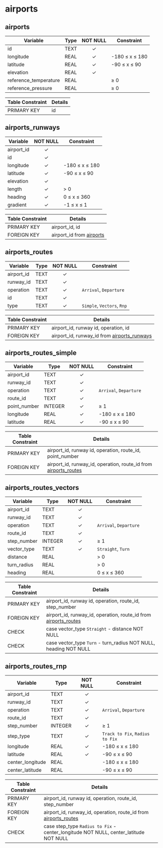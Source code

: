 # airports

## airports

| Variable              | Type | NOT NULL | Constraint                 |  
|-----------------------|------|:--------:|----------------------------|
| id                    | TEXT | &#10003; |                            |
| longitude             | REAL | &#10003; | -180 &#8804; x &#8804; 180 |
| latitude              | REAL | &#10003; | -90 &#8804; x &#8804; 90   |
| elevation             | REAL | &#10003; |                            |
| reference_temperature | REAL |          | &#8805; 0                  |
| reference_pressure    | REAL |          | &#8805; 0                  |

| Table Constraint | Details |
|------------------|---------|
| PRIMARY KEY      | id      |

## airports_runways

| Variable  | NOT NULL | Constraint                 |
|-----------|:--------:|----------------------------|
| airport_id | &#10003; |                            |
| id        | &#10003; |                            |
| longitude | &#10003; | -180 &#8804; x &#8804; 180 |
| latitude  | &#10003; |  -90 &#8804; x &#8804; 90  |
| elevation | &#10003; |                            |
| length    | &#10003; | > 0                        |
| heading   | &#10003; | 0 &#8804; x &#8804; 360    |
| gradient  | &#10003; | -1 &#8804; x &#8804; 1     |

| Table Constraint | Details                               |
|------------------|---------------------------------------|
| PRIMARY KEY      | airport_id, id                        |
| FOREIGN KEY      | airport_id from [airports](#airports) |

## airports_routes

| Variable  | Type | NOT NULL | Constraint                 |
|-----------|------|:--------:|----------------------------|
| airport_id | TEXT | &#10003; |                            |
| runway_id | TEXT | &#10003; |                            |
| operation | TEXT | &#10003; | `Arrival`, `Departure`     |
| id        | TEXT | &#10003; |                            |
| type      | TEXT | &#10003; | `Simple`, `Vectors`, `Rnp` |

| Table Constraint | Details                                                          |
|------------------|------------------------------------------------------------------|
| PRIMARY KEY      | airport_id, runway id, operation, id                             |
| FOREIGN KEY      | airport_id, runway_id from [airports_runways](#airports_runways) |

## airports_routes_simple

| Variable     | Type    | NOT NULL | Constraint                 |
|--------------|---------|:--------:|----------------------------|
| airport_id    | TEXT    | &#10003; |                            |
| runway_id    | TEXT    | &#10003; |                            |
| operation    | TEXT    | &#10003; | `Arrival`, `Departure`     |
| route_id     | TEXT    | &#10003; |                            |
| point_number | INTEGER | &#10003; | &#8805; 1                  |
| longitude    | REAL    | &#10003; | -180 &#8804; x &#8804; 180 |
| latitude     | REAL    | &#10003; | -90 &#8804; x &#8804; 90   |

| Table Constraint | Details                                                                             |
|------------------|-------------------------------------------------------------------------------------|
| PRIMARY KEY      | airport_id, runway id, operation, route_id, point_number                            |
| FOREIGN KEY      | airport_id, runway_id, operation, route_id from [airports_routes](#airports_routes) |

## airports_routes_vectors

| Variable    | Type    | NOT NULL | Constraint               |
|-------------|---------|:--------:|--------------------------|
| airport_id   | TEXT    | &#10003; |                          |
| runway_id   | TEXT    | &#10003; |                          |
| operation   | TEXT    | &#10003; | `Arrival`, `Departure`   |
| route_id    | TEXT    | &#10003; |                          |
| step_number | INTEGER | &#10003; | &#8805; 1                |
| vector_type | TEXT    | &#10003; | `Straight`, `Turn`       |
| distance    | REAL    |          |  > 0                     |
| turn_radius | REAL    |          |  > 0                     |
| heading     | REAL    |          |  0 &#8804; x &#8804; 360 |

| Table Constraint | Details                                                                             |
|------------------|-------------------------------------------------------------------------------------|
| PRIMARY KEY      | airport_id, runway id, operation, route_id, step_number                             |
| FOREIGN KEY      | airport_id, runway_id, operation, route_id from [airports_routes](#airports_routes) |
| CHECK            | case vector_type `Straight` - distance NOT NULL                                     |
| CHECK            | case vector_type `Turn` - turn_radius NOT NULL, heading NOT NULL                    |

## airports_routes_rnp

| Variable         | Type    | NOT NULL | Constraint                      |
|------------------|---------|:--------:|---------------------------------|
| airport_id        | TEXT    | &#10003; |                                 |
| runway_id        | TEXT    | &#10003; |                                 |
| operation        | TEXT    | &#10003; | `Arrival`, `Departure`          |
| route_id         | TEXT    | &#10003; |                                 |
| step_number      | INTEGER | &#10003; | &#8805; 1                       |
| step_type        | TEXT    | &#10003; | `Track to Fix`, `Radius to Fix` |
| longitude        | REAL    | &#10003; | -180 &#8804; x &#8804; 180      |
| latitude         | REAL    | &#10003; | -90 &#8804; x &#8804; 90        |
| center_longitude | REAL    |          | -180 &#8804; x &#8804; 180      |
| center_latitude  | REAL    |          | -90 &#8804; x &#8804; 90        |

| Table Constraint | Details                                                                              |
|------------------|--------------------------------------------------------------------------------------|
| PRIMARY KEY      | airport_id, runway id, operation, route_id, step_number                              |
| FOREIGN KEY      | airport_id, runway_id, operation, route_id from [airports_routes](#airports_routes)  |
| CHECK            | case step_type `Radius to Fix` - center_longitude NOT NULL, center_latitude NOT NULL |
  
